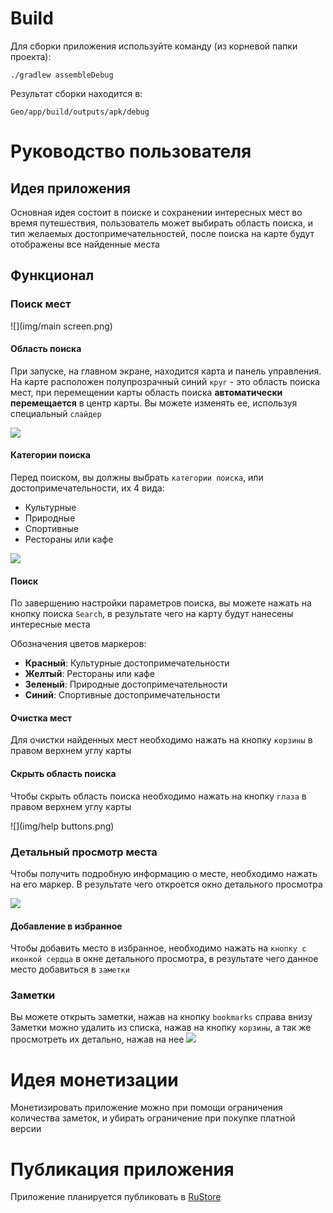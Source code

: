 # Build
Для сборки приложения используйте команду (из корневой папки проекта):
```shell
./gradlew assembleDebug
```

Результат сборки находится в:
```shell
Geo/app/build/outputs/apk/debug
```

# Руководство пользователя
## Идея приложения
Основная идея состоит в поиске и сохранении интересных мест во время путешествия, пользователь может
выбирать область поиска, и тип желаемых достопримечательностей, после поиска на карте будут отображены все найденные
места

## Функционал
### Поиск мест
![](img/main screen.png)

#### Область поиска
При запуске, на главном экране, находится карта и панель управления. На карте расположен полупрозрачный
синий `круг` - это область поиска мест, при перемещении карты область поиска **автоматически 
перемещается** в центр карты. Вы можете изменять ее, используя специальный `слайдер`

![](img/radius.png)

#### Категории поиска
Перед поиском, вы должны выбрать `категории поиска`, или достопримечательности, их 4 вида:
- Культурные
- Природные
- Спортивные
- Рестораны или кафе

![](img/categories.png)
#### Поиск
По завершению настройки параметров поиска, вы можете нажать на кнопку поиска `Search`, в результате чего на
карту будут нанесены интересные места

Обозначения цветов маркеров:
- **Красный**: Культурные достопримечательности
- **Желтый**: Рестораны или кафе
- **Зеленый**: Природные достопримечательности
- **Синий**: Спортивные достопримечательности

#### Очистка мест
Для очистки найденных мест необходимо нажать на кнопку `корзины` 
в правом верхнем углу карты

#### Скрыть область поиска
Чтобы скрыть область поиска необходимо нажать на кнопку `глаза`
в правом верхнем углу карты

![](img/help buttons.png)

### Детальный просмотр места
Чтобы получить подробную информацию о месте, необходимо нажать
на его маркер. В результате чего откроется окно детального просмотра

![](img/details.png)
#### Добавление в избранное
Чтобы добавить место в избранное, необходимо нажать на `кнопку
с иконкой сердца` в окне детального просмотра, в результате чего
данное место добавиться в `заметки`

### Заметки
Вы можете открыть заметки, нажав на кнопку `bookmarks` справа внизу
Заметки можно удалить из списка, нажав на кнопку `корзины`, а так
же просмотреть их детально, нажав на нее
![](img/bookmarks.png)

# Идея монетизации
Монетизировать приложение можно при помощи ограничения количества
заметок, и убирать ограничение при покупке платной версии

# Публикация приложения
Приложение планируется публиковать в [RuStore](https://www.rustore.ru/)